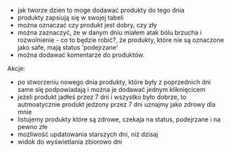 - jak tworze dzien to moge dodawać produkty do tego dnia
- produkty zapsiują się w swojej tabeli
- można oznaczać czy produkt jest dobry, czy zły
- można zaznaczyć, że w danym dniu miałem atak bólu brzucha i rozwolnienie - co to będzie robić?, że produkty, które nie są oznaczone jako safe, mają status 'podejrzane'
- można dodawać komentarze do produktów.

Akcje:
- po stworzeniu nowego dnia produkty, które były z poprzednich dni same się podpowiadają i można je dodawać jednym kliknięcicem
- jeżeli produkt jadłeś przez 7 dni i wszystko było dobrze, to autmoatycznie produkt jedzony przez 7 dni uznajmy jako zdrowy dla mnie
- listujemy produkty które są zdrowe, czekaja na status, podejrzane i na pewno złe
- możliwość updatowania starszych dni, niż dzisaj
- widok do wyświetlania zbiorowo dni
